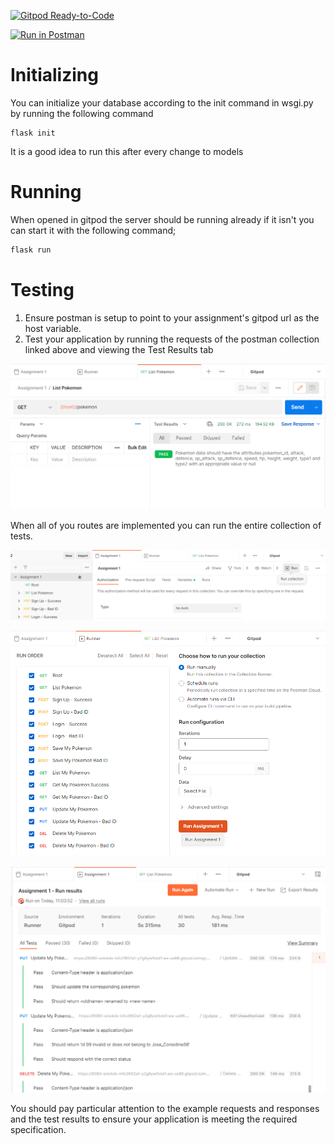 [![Gitpod Ready-to-Code](https://img.shields.io/badge/Gitpod-Ready--to--Code-blue?logo=gitpod)](https://gitpod.io/#https://github.com/uwidcit/info2602a1) 

[![Run in Postman](https://run.pstmn.io/button.svg)](https://documenter.getpostman.com/view/583570/SzRuZCp8?version=latest)


# Initializing
You can initialize your database according to the init command in wsgi.py by running the following command

```
flask init
```
It is a good idea to run this after every change to models

# Running
When opened in gitpod the server should be running already if it isn't
you can start it with the following command;

```bash
flask run
```

# Testing
1. Ensure postman is setup to point to your assignment's gitpod url as the host variable.
2. Test your application by running the requests of the postman collection linked above and viewing the Test Results tab

![results](/img/results.png)

When all of you routes are implemented you can run the entire collection of tests.

![run 1](/img/run.png)

![run 2](/img/run2.png)

![run 3](/img/run3.png)

You should pay particular attention to the example requests and responses and the test results to ensure your application is meeting the required specification.
